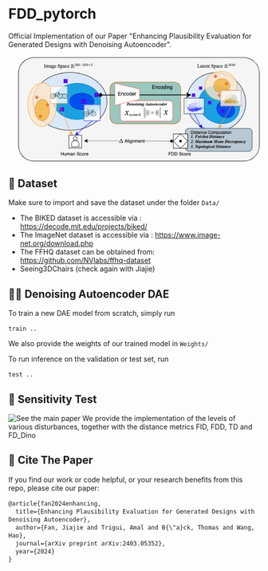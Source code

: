 

# FDD_pytorch
Official Implementation of our Paper "Enhancing Plausibility Evaluation for Generated Designs with Denoising Autoencoder".

![diagram](https://github.com/jiajie96/FDD_pytorch/blob/main/Data/diagram.png)

## :file_folder: Dataset
Make sure to import and save the dataset under the folder `Data/`
- The BIKED dataset is accessible via : https://decode.mit.edu/projects/biked/ 
- The ImageNet dataset is accessible via : https://www.image-net.org/download.php 
- The FFHQ dataset can be obtained from: https://github.com/NVlabs/ffhq-dataset 
- Seeing3DChairs (check again with Jiajie)

## :technologist: Denoising Autoencoder DAE
To train a new DAE model from scratch, simply run 
```
train .. 
``` 
We also provide the weights of our trained model in `Weights/`

To run inference on the validation or test set, run 
```
test .. 
``` 
## :test_tube: Sensitivity Test
![See the main paper](https://arxiv.org/abs/2403.05352)
We provide the implementation of the levels of various disturbances, together with the distance metrics FID, FDD, TD and FD_Dino
  
## :link: Cite The Paper
If you find our work or code helpful, or your research benefits from this repo, please cite our paper:
```
@article{fan2024enhancing,
  title={Enhancing Plausibility Evaluation for Generated Designs with Denoising Autoencoder},
  author={Fan, Jiajie and Trigui, Amal and B{\"a}ck, Thomas and Wang, Hao},
  journal={arXiv preprint arXiv:2403.05352},
  year={2024}
}
``` 

  
